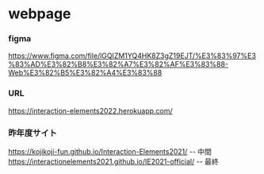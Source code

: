 # webpage

### figma
https://www.figma.com/file/lGQIZM1YQ4HK8Z3gZ19EJT/%E3%83%97%E3%83%AD%E3%82%B8%E3%82%A7%E3%82%AF%E3%83%88-Web%E3%82%B5%E3%82%A4%E3%83%88

### URL
https://interaction-elements2022.herokuapp.com/

### 昨年度サイト
https://kojikoji-fun.github.io/Interaction-Elements2021/ -- 中間
https://interactionelements2021.github.io/IE2021-official/ -- 最終
